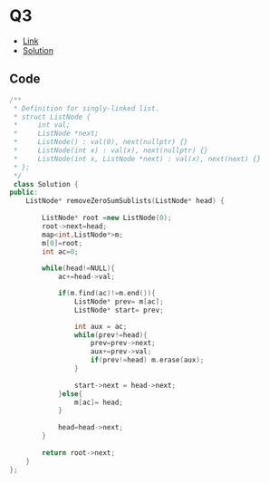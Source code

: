 # Q3

- [Link](https://leetcode.com/problems/remove-zero-sum-consecutive-nodes-from-linked-list/)
- [Solution](https://leetcode.com/problems/remove-zero-sum-consecutive-nodes-from-linked-list/submissions/881864013/)

## Code

```cpp
/**
 * Definition for singly-linked list.
 * struct ListNode {
 *     int val;
 *     ListNode *next;
 *     ListNode() : val(0), next(nullptr) {}
 *     ListNode(int x) : val(x), next(nullptr) {}
 *     ListNode(int x, ListNode *next) : val(x), next(next) {}
 * };
 */
 class Solution {
public:
    ListNode* removeZeroSumSublists(ListNode* head) {
        
        ListNode* root =new ListNode(0);
        root->next=head;
        map<int,ListNode*>m;
        m[0]=root;
        int ac=0;
        
        while(head!=NULL){
            ac+=head->val;

            if(m.find(ac)!=m.end()){
                ListNode* prev= m[ac];
                ListNode* start= prev;

                int aux = ac;
                while(prev!=head){
                    prev=prev->next;
                    aux+=prev->val;
                    if(prev!=head) m.erase(aux);
                }
                
                start->next = head->next;
            }else{
                m[ac]= head;
            }
            
            head=head->next;
        }
        
        return root->next;
    }
};
```
